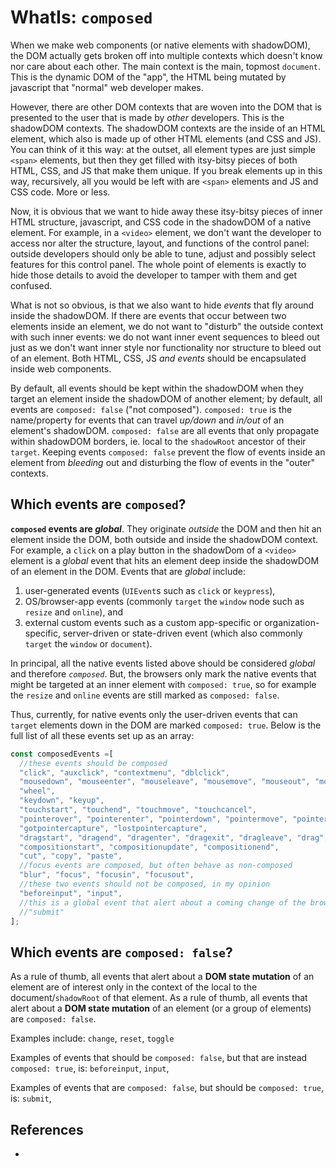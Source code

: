 # WhatIs: `composed`

When we make web components (or native elements with shadowDOM), the DOM actually gets broken off into multiple contexts which doesn't know nor care about each other. The main context is the main, topmost `document`. This is the dynamic DOM of the "app", the HTML being mutated by javascript that "normal" web developer makes.

However, there are other DOM contexts that are woven into the DOM that is presented to the user that is made by *other* developers. This is the shadowDOM contexts. The shadowDOM contexts are the inside of an HTML element, which also is made up of other HTML elements (and CSS and JS). You can think of it this way: at the outset, all element types are just simple `<span>` elements, but then they get filled with itsy-bitsy pieces of both HTML, CSS, and JS that make them unique. If you break elements up in this way, recursively, all you would be left with are `<span>` elements and JS and CSS code. More or less.

Now, it is obvious that we want to hide away these itsy-bitsy pieces of inner HTML structure,  javascript, and CSS code in the shadowDOM of a native element. For example, in a `<video>` element, we don't want the developer to access nor alter the structure, layout, and functions of the control panel: outside developers should only be able to tune, adjust and possibly select features for this control panel. The whole point of elements is exactly to hide those details to avoid the developer to tamper with them and get confused.

What is not so obvious, is that we also want to hide *events* that fly around inside the shadowDOM. If there are events that occur between two elements inside an element, we do not want to "disturb" the outside context with such inner events: we do not want inner event sequences to bleed out just as we don't want inner style nor functionality nor structure to bleed out of an element. Both HTML, CSS, JS *and events* should be encapsulated inside web components.   

By default, all events should be kept within the shadowDOM when they target an element inside the shadowDOM of another element; by default, all events are `composed: false` ("not composed"). `composed: true` is the name/property for events that can travel *up/down* and *in/out* of an element's shadowDOM. `composed: false` are all events that only propagate within shadowDOM borders, ie. local to the `shadowRoot` ancestor of their `target`. Keeping events `composed: false` prevent the flow of events inside an element from *bleeding* out and disturbing the flow of events in the "outer" contexts.  

## Which events are `composed`?

**`composed` events are *global***. They originate *outside* the DOM and then hit an element inside the DOM, both outside and inside the shadowDOM context. For example, a `click` on a play button in the shadowDom of a `<video>` element is a *global* event that hits an element deep inside the shadowDOM of an element in the DOM. Events that are *global* include:
1. user-generated events (`UIEvent`s such as `click` or `keypress`),
2. OS/browser-app events (commonly `target` the `window` node such as `resize` and `online`), and 
3. external custom events such as a custom app-specific or organization-specific, server-driven or state-driven event (which also commonly `target` the `window` or `document`).

In principal, all the native events listed above should be considered *global* and therefore *`composed`*. But, the browsers only mark the native events that might be targeted at an inner element with `composed: true`, so for example the `resize` and `online` events are still marked as `composed: false`.

Thus, currently, for native events only the user-driven events that can `target` elements down in the DOM are marked `composed: true`. Below is the full list of all these events set up as an array:    

```javascript
const composedEvents =[
  //these events should be composed
  "click", "auxclick", "contextmenu", "dblclick",
  "mousedown", "mouseenter", "mouseleave", "mousemove", "mouseout", "mouseover", "mouseup",
  "wheel",
  "keydown", "keyup",
  "touchstart", "touchend", "touchmove", "touchcancel",
  "pointerover", "pointerenter", "pointerdown", "pointermove", "pointerup", "pointercancel", "pointerout", "pointerleave",
  "gotpointercapture", "lostpointercapture",
  "dragstart", "dragend", "dragenter", "dragexit", "dragleave", "drag", "dragover", "drop",
  "compositionstart", "compositionupdate", "compositionend",
  "cut", "copy", "paste",
  //focus events are composed, but often behave as non-composed
  "blur", "focus", "focusin", "focusout",
  //these two events should not be composed, in my opinion
  "beforeinput", "input",
  //this is a global event that alert about a coming change of the browser state that should be composed. It doesn't matter where the submit occurs, you want the DOM above to be able to intercept it.
  //"submit"
];
```

## Which events are `composed: false`?

As a rule of thumb, all events that alert about a **DOM state mutation** of an element are of interest only in the context of the local to the document/`shadowRoot` of that element. As a rule of thumb, all events that alert about a **DOM state mutation** of an element (or a group of elements) are `composed: false`.

Examples include:
`change`, `reset`, `toggle`

Examples of events that should be `composed: false`, but that are instead `composed: true`, is:
  `beforeinput`, `input`,

Examples of events that are `composed: false`, but should be `composed: true`, is:
  `submit`,
    
## References

 * 